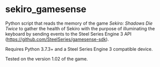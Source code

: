 # sekiro_gamesense
Python script that reads the memory of the game *Sekiro: Shadows Die Twice* to gather the health of Sekiro with the purpose of illuminating the keyboard by sending events to the Steel Series Engine 3 API (https://github.com/SteelSeries/gamesense-sdk).

Requires Python 3.7.3+ and a Steel Series Engine 3 compatible device.

Tested on the version 1.02 of the game.
